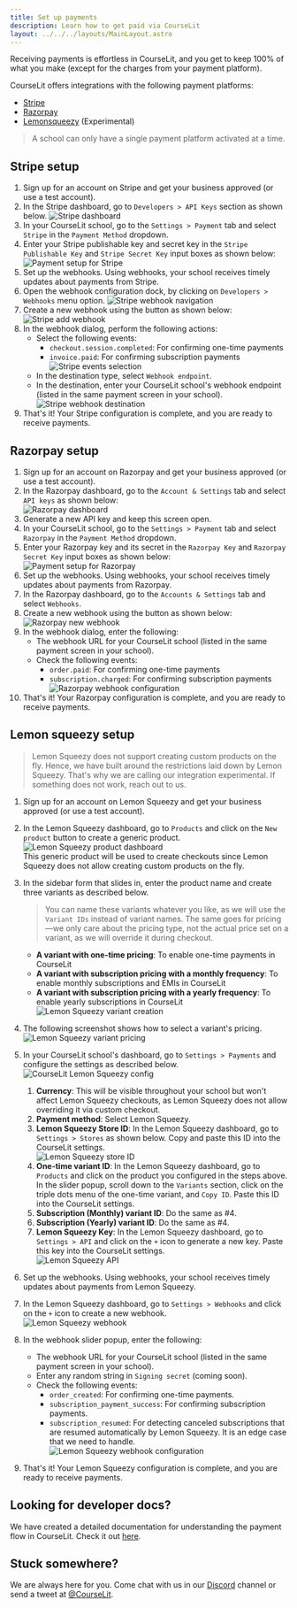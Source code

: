 ```yaml
---
title: Set up payments
description: Learn how to get paid via CourseLit
layout: ../../../layouts/MainLayout.astro
---
```


Receiving payments is effortless in CourseLit, and you get to keep 100% of what you make (except for the charges from your payment platform).

CourseLit offers integrations with the following payment platforms:

-   [Stripe](https://stripe.com)
-   [Razorpay](https://razorpay.com)
-   [Lemonsqueezy](https://lemonsqueezy.com) (Experimental)

> A school can only have a single payment platform activated at a time.

## Stripe setup

1. Sign up for an account on Stripe and get your business approved (or use a test account).
2. In the Stripe dashboard, go to `Developers > API Keys` section as shown below.
   ![Stripe dashboard](/assets/schools/stripe-api-keys.png)
3. In your CourseLit school, go to the `Settings > Payment` tab and select `Stripe` in the `Payment Method` dropdown.
4. Enter your Stripe publishable key and secret key in the `Stripe Publishable Key` and `Stripe Secret Key` input boxes as shown below:  
   ![Payment setup for Stripe](/assets/schools/payment-setup-stripe.png)
5. Set up the webhooks. Using webhooks, your school receives timely updates about payments from Stripe.
6. Open the webhook configuration dock, by clicking on `Developers > Webhooks` menu option.
   ![Stripe webhook navigation](/assets/schools/stripe-webhook-navigation.png)
7. Create a new webhook using the button as shown below:  
   ![Stripe add webhook](/assets/schools/stripe-add-webhook.png)
8. In the webhook dialog, perform the following actions:
    - Select the following events:
        - `checkout.session.completed`: For confirming one-time payments
        - `invoice.paid`: For confirming subscription payments  
          ![Stripe events selection](/assets/schools/stripe-events-selection.png)
    - In the destination type, select `Webhook endpoint`.
    - In the destination, enter your CourseLit school's webhook endpoint (listed in the same payment screen in your school).
      ![Stripe webhook destination](/assets/schools/stripe-courselit-webhook-entry.png)
9. That's it! Your Stripe configuration is complete, and you are ready to receive payments.

## Razorpay setup

1. Sign up for an account on Razorpay and get your business approved (or use a test account).
2. In the Razorpay dashboard, go to the `Account & Settings` tab and select `API keys` as shown below:  
   ![Razorpay dashboard](/assets/schools/razorpay-dashboard-api-key.png)
3. Generate a new API key and keep this screen open.
4. In your CourseLit school, go to the `Settings > Payment` tab and select `Razorpay` in the `Payment Method` dropdown.
5. Enter your Razorpay key and its secret in the `Razorpay Key` and `Razorpay Secret Key` input boxes as shown below:  
   ![Payment setup for Razorpay](/assets/schools/payment-setup-razorpay.png)
6. Set up the webhooks. Using webhooks, your school receives timely updates about payments from Razorpay.
7. In the Razorpay dashboard, go to the `Accounts & Settings` tab and select `Webhooks`.
8. Create a new webhook using the button as shown below:  
   ![Razorpay new webhook](/assets/schools/razorpay-add-webhook.png)
9. In the webhook dialog, enter the following:
    - The webhook URL for your CourseLit school (listed in the same payment screen in your school).
    - Check the following events:
        - `order.paid`: For confirming one-time payments
        - `subscription.charged`: For confirming subscription payments  
          ![Razorpay webhook configuration](/assets/schools/razorpay-webhook-config.png)
10. That's it! Your Razorpay configuration is complete, and you are ready to receive payments.

## Lemon squeezy setup

> Lemon Squeezy does not support creating custom products on the fly. Hence, we have built around the restrictions laid down by Lemon Squeezy. That's why we are calling our integration experimental. If something does not work, reach out to us.

1. Sign up for an account on Lemon Squeezy and get your business approved (or use a test account).
2. In the Lemon Squeezy dashboard, go to `Products` and click on the `New product` button to create a generic product.  
   ![Lemon Squeezy product dashboard](/assets/schools/lemon-dashboard.png)  
   This generic product will be used to create checkouts since Lemon Squeezy does not allow creating custom products on the fly.
3. In the sidebar form that slides in, enter the product name and create three variants as described below.

    > You can name these variants whatever you like, as we will use the `Variant IDs` instead of variant names. The same goes for pricing—we only care about the pricing type, not the actual price set on a variant, as we will override it during checkout.

    - **A variant with one-time pricing**: To enable one-time payments in CourseLit
    - **A variant with subscription pricing with a monthly frequency**: To enable monthly subscriptions and EMIs in CourseLit
    - **A variant with subscription pricing with a yearly frequency**: To enable yearly subscriptions in CourseLit  
      ![Lemon Squeezy variant creation](/assets/schools/lemon-create-variants.png)

4. The following screenshot shows how to select a variant's pricing.  
   ![Lemon Squeezy variant pricing](/assets/schools/lemon-variant-payment-config.png)

5. In your CourseLit school's dashboard, go to `Settings > Payments` and configure the settings as described below.  
   ![CourseLit Lemon Squeezy config](/assets/schools/courselit-lemonsqueezy-config.png)

    1. **Currency**: This will be visible throughout your school but won't affect Lemon Squeezy checkouts, as Lemon Squeezy does not allow overriding it via custom checkout.
    2. **Payment method**: Select Lemon Squeezy.
    3. **Lemon Squeezy Store ID**: In the Lemon Squeezy dashboard, go to `Settings > Stores` as shown below. Copy and paste this ID into the CourseLit settings.  
       ![Lemon Squeezy store ID](/assets/schools/lemon-store-id.png)
    4. **One-time variant ID**: In the Lemon Squeezy dashboard, go to `Products` and click on the product you configured in the steps above. In the slider popup, scroll down to the `Variants` section, click on the triple dots menu of the one-time variant, and `Copy ID`. Paste this ID into the CourseLit settings.
    5. **Subscription (Monthly) variant ID**: Do the same as #4.
    6. **Subscription (Yearly) variant ID**: Do the same as #4.
    7. **Lemon Squeezy Key**: In the Lemon Squeezy dashboard, go to `Settings > API` and click on the `+` icon to generate a new key. Paste this key into the CourseLit settings.  
       ![Lemon Squeezy API](/assets/schools/lemon-api.png)

6. Set up the webhooks. Using webhooks, your school receives timely updates about payments from Lemon Squeezy.
7. In the Lemon Squeezy dashboard, go to `Settings > Webhooks` and click on the `+` icon to create a new webhook.  
   ![Lemon Squeezy webhook](/assets/schools/lemon-webhook.png)

8. In the webhook slider popup, enter the following:

    - The webhook URL for your CourseLit school (listed in the same payment screen in your school).
    - Enter any random string in `Signing secret` (coming soon).
    - Check the following events:
        - `order_created`: For confirming one-time payments.
        - `subscription_payment_success`: For confirming subscription payments.
        - `subscription_resumed`: For detecting canceled subscriptions that are resumed automatically by Lemon Squeezy. It is an edge case that we need to handle.  
          ![Lemon Squeezy webhook configuration](/assets/schools/lemon-webhook-config.png)

9. That's it! Your Lemon Squeezy configuration is complete, and you are ready to receive payments.

## Looking for developer docs?

We have created a detailed documentation for understanding the payment flow in CourseLit. Check it out [here]().

## Stuck somewhere?

We are always here for you. Come chat with us in our <a href="https://discord.com/invite/GR4bQsN" target="_blank">Discord</a> channel or send a tweet at <a href="https://twitter.com/courselit" target="_blank">@CourseLit</a>.
